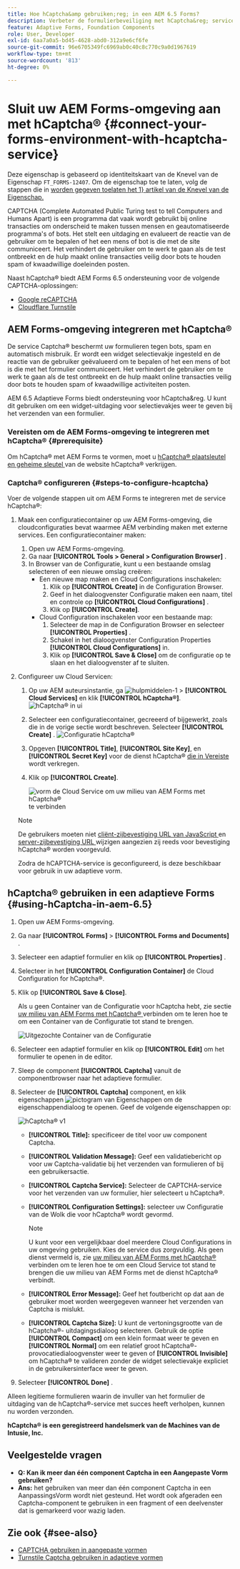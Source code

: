 ```yaml
---
title: Hoe hCaptcha&amp gebruiken;reg; in een AEM 6.5 Forms?
description: Verbeter de formulierbeveiliging met hCaptcha&reg; service zonder problemen. Stap-voor-stap gids binnen!
feature: Adaptive Forms, Foundation Components
role: User, Developer
exl-id: 6aa7a0a5-bd45-4628-abd0-312a9e6cf6fe
source-git-commit: 96e6705349fc6969ab0c40c8c770c9a0d1967619
workflow-type: tm+mt
source-wordcount: '813'
ht-degree: 0%

---
```


# Sluit uw AEM Forms-omgeving aan met hCaptcha® {#connect-your-forms-environment-with-hcaptcha-service}

<span class="preview"> Deze eigenschap is gebaseerd op identiteitskaart van de Knevel van de Eigenschap `FT_FORMS-12407`. Om de eigenschap toe te laten, volg de stappen die in [ worden gegeven toelaten het 1} artikel van de Knevel van de Eigenschap. </span>](/help/forms/using/enable-feature-toggle.md)


CAPTCHA (Complete Automated Public Turing test to tell Computers and Humans Apart) is een programma dat vaak wordt gebruikt bij online transacties om onderscheid te maken tussen mensen en geautomatiseerde programma&#39;s of bots. Het stelt een uitdaging en evalueert de reactie van de gebruiker om te bepalen of het een mens of bot is die met de site communiceert. Het verhindert de gebruiker om te werk te gaan als de test ontbreekt en de hulp maakt online transacties veilig door bots te houden spam of kwaadwillige doeleinden posten.

Naast hCaptcha® biedt AEM Forms 6.5 ondersteuning voor de volgende CAPTCHA-oplossingen:

* [Google reCAPTCHA](/help/forms/using/captcha-adaptive-forms.md)
* [Cloudflare Turnstile](/help/forms/using/integrate-adaptive-forms-turnstile.md)

## AEM Forms-omgeving integreren met hCaptcha®

De service Captcha® beschermt uw formulieren tegen bots, spam en automatisch misbruik. Er wordt een widget selectievakje ingesteld en de reactie van de gebruiker geëvalueerd om te bepalen of het een mens of bot is die met het formulier communiceert. Het verhindert de gebruiker om te werk te gaan als de test ontbreekt en de hulp maakt online transacties veilig door bots te houden spam of kwaadwillige activiteiten posten.

AEM 6.5 Adaptieve Forms biedt ondersteuning voor hCaptcha&amp;reg. U kunt dit gebruiken om een widget-uitdaging voor selectievakjes weer te geven bij het verzenden van een formulier.

<!-- ![hCaptcha&reg;](assets/hCaptcha&reg;-challenge.png)-->


### Vereisten om de AEM Forms-omgeving te integreren met hCaptcha® {#prerequisite}

Om hCaptcha® met AEM Forms te vormen, moet u [ hCaptcha® plaatsleutel en geheime sleutel ](https://docs.hcaptcha.com/switch/#get-your-hcaptcha-sitekey-and-secret-key) van de website hCaptcha® verkrijgen.

### Captcha® configureren {#steps-to-configure-hcaptcha}

Voer de volgende stappen uit om AEM Forms te integreren met de service hCaptcha®:

1. Maak een configuratiecontainer op uw AEM Forms-omgeving, die cloudconfiguraties bevat waarmee AEM verbinding maken met externe services. Een configuratiecontainer maken:
   1. Open uw AEM Forms-omgeving.
   1. Ga naar **[!UICONTROL Tools > General > Configuration Browser]** .
   1. In Browser van de Configuratie, kunt u een bestaande omslag selecteren of een nieuwe omslag creëren:
      * Een nieuwe map maken en Cloud Configurations inschakelen:
         1. Klik op **[!UICONTROL Create]** in de Configuration Browser.
         1. Geef in het dialoogvenster Configuratie maken een naam, titel en controle op **[!UICONTROL Cloud Configurations]** .
         1. Klik op **[!UICONTROL Create]**.
      * Cloud Configuration inschakelen voor een bestaande map:
         1. Selecteer de map in de Configuration Browser en selecteer **[!UICONTROL Properties]** .
         1. Schakel in het dialoogvenster Configuration Properties **[!UICONTROL Cloud Configurations]** in.
         1. Klik op **[!UICONTROL Save & Close]** om de configuratie op te slaan en het dialoogvenster af te sluiten.

1. Configureer uw Cloud Servicen:
   1. Op uw AEM auteursinstantie, ga ![ hulpmiddelen-1 ](assets/tools-1.png) > **[!UICONTROL Cloud Services]** en klik **[!UICONTROL hCaptcha®]**.
      ![ hCaptcha® in ui ](assets/hcaptcha-in-ui.png)
   1. Selecteer een configuratiecontainer, gecreeerd of bijgewerkt, zoals die in de vorige sectie wordt beschreven. Selecteer **[!UICONTROL Create]** .
      ![ Configuratie hCaptcha® ](assets/config-hcaptcha.png)
   1. Opgeven **[!UICONTROL Title]**, <!--**[!UICONTROL Name]**--> **[!UICONTROL Site Key]**, en **[!UICONTROL Secret Key]** voor de dienst hCaptcha® [ die in Vereiste ](#prerequisite) wordt verkregen.
   1. Klik op **[!UICONTROL Create]**.

      ![ vorm de Cloud Service om uw milieu van AEM Forms met hCaptcha® ](assets/create-hcaptcha-config.png) te verbinden

   >[!NOTE]
   > De gebruikers moeten niet [ cliënt-zijbevestiging URL van JavaScript ](https://docs.hcaptcha.com/#add-the-hcaptcha-widget-to-your-webpage) en [ server-zijbevestiging URL ](https://docs.hcaptcha.com/#verify-the-user-response-server-side) wijzigen aangezien zij reeds voor bevestiging hCaptcha® worden voorgevuld.

   Zodra de hCAPTCHA-service is geconfigureerd, is deze beschikbaar voor gebruik in uw adaptieve vorm.

## hCaptcha® gebruiken in een adaptieve Forms {#using-hCaptcha-in-aem-6.5}

1. Open uw AEM Forms-omgeving.
1. Ga naar **[!UICONTROL Forms]** > **[!UICONTROL Forms and Documents]** .
1. Selecteer een adaptief formulier en klik op **[!UICONTROL Properties]** .
1. Selecteer in het **[!UICONTROL Configuration Container]** de Cloud Configuration for hCaptcha®.
1. Klik op **[!UICONTROL Save & Close]**.

   Als u geen Container van de Configuratie voor hCaptcha hebt, zie sectie [ uw milieu van AEM Forms met hCaptcha® ](#configure-hcaptcha-steps-to-configure-hcaptcha) verbinden om te leren hoe te om een Container van de Configuratie tot stand te brengen.

   ![ Uitgezochte Container van de Configuratie ](/help/forms/using/assets/captcha-properties.png)

1. Selecteer een adaptief formulier en klik op **[!UICONTROL Edit]** om het formulier te openen in de editor.
1. Sleep de component **[!UICONTROL Captcha]** vanuit de componentbrowser naar het adaptieve formulier.
1. Selecteer de **[!UICONTROL Captcha]** component, en klik eigenschappen ![ pictogram van Eigenschappen ](assets/configure-icon.svg) om de eigenschappendialoog te openen. Geef de volgende eigenschappen op:

   ![ hCaptcha® v1 ](assets/config-hcaptcha-v1-img.png)

   * **[!UICONTROL Title]:** specificeer de titel voor uw component Captcha.
   * **[!UICONTROL Validation Message]:** Geef een validatiebericht op voor uw Captcha-validatie bij het verzenden van formulieren of bij een gebruikersactie.
   * **[!UICONTROL Captcha Service]:** Selecteer de CAPTCHA-service voor het verzenden van uw formulier, hier selecteert u hCaptcha®.
   * **[!UICONTROL Configuration Settings]:** selecteer uw Configuratie van de Wolk die voor hCaptcha® wordt gevormd.
     >[!NOTE]
     >U kunt voor een vergelijkbaar doel meerdere Cloud Configurations in uw omgeving gebruiken. Kies de service dus zorgvuldig. Als geen dienst vermeld is, zie [ uw milieu van AEM Forms met hCaptcha® ](#connect-your-forms-environment-with-hcaptcha-service) verbinden om te leren hoe te om een Cloud Service tot stand te brengen die uw milieu van AEM Forms met de dienst hCaptcha® verbindt.

   * **[!UICONTROL Error Message]:** Geef het foutbericht op dat aan de gebruiker moet worden weergegeven wanneer het verzenden van Captcha is mislukt.
   * **[!UICONTROL Captcha Size]:** U kunt de vertoningsgrootte van de hCaptcha®- uitdagingsdialoog selecteren. Gebruik de optie **[!UICONTROL Compact]** om een klein formaat weer te geven en **[!UICONTROL Normal]** om een relatief groot hCaptcha®-provocatiedialoogvenster weer te geven of **[!UICONTROL Invisible]** om hCaptcha® te valideren zonder de widget selectievakje expliciet in de gebruikersinterface weer te geven.

1. Selecteer **[!UICONTROL Done]** .


Alleen legitieme formulieren waarin de invuller van het formulier de uitdaging van de hCaptcha®-service met succes heeft verholpen, kunnen nu worden verzonden.

**hCaptcha® is een geregistreerd handelsmerk van de Machines van de Intusie, Inc.**


## Veelgestelde vragen

* **Q: Kan ik meer dan één component Captcha in een Aangepaste Vorm gebruiken?**
* **Ans:** het gebruiken van meer dan één component Captcha in een AanpassingsVorm wordt niet gesteund. Het wordt ook afgeraden een Captcha-component te gebruiken in een fragment of een deelvenster dat is gemarkeerd voor wazig laden.

## Zie ook {#see-also}

* [CAPTCHA gebruiken in aangepaste vormen](/help/forms/using/captcha-adaptive-forms.md)
* [Turnstile Captcha gebruiken in adaptieve vormen](/help/forms/using/integrate-adaptive-forms-turnstile.md)
